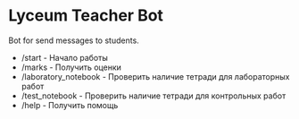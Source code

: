 # Lyceum Teacher Bot


Bot for send messages to students.

- /start - Начало работы
- /marks - Получить оценки
- /laboratory_notebook - Проверить наличие тетради для лабораторных работ
- /test_notebook - Проверить наличие тетради для контрольных работ
- /help - Получить помощь





